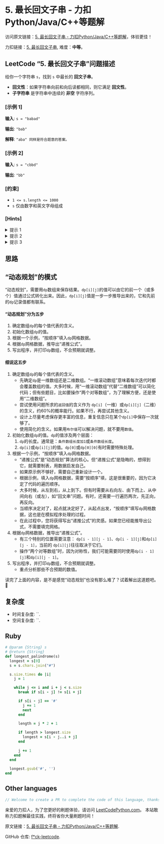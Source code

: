 # 5. 最长回文子串 - 力扣Python/Java/C++等题解

访问原文链接：[5. 最长回文子串 - 力扣Python/Java/C++等题解](https://leetcodepython.com/zh/leetcode/5-longest-palindromic-substring)，体验更佳！

力扣链接：[5. 最长回文子串](https://leetcode.cn/problems/longest-palindromic-substring), 难度：**中等**。

## LeetCode “5. 最长回文子串”问题描述

给你一个字符串 `s`，找到 `s` 中最长的 **回文子串**。

- **回文性**：如果字符串向前和向后读都相同，则它满足 **回文性**。
- **子字符串** 是字符串中连续的 **非空** 字符序列。

### [示例 1]

**输入**: `s = "babad"`

**输出**: `"bab"`

**解释**: `"aba" 同样是符合题意的答案。`

### [示例 2]

**输入**: `s = "cbbd"`

**输出**: `"bb"`

### [约束]

- `1 <= s.length <= 1000`
- `s` 仅由数字和英文字母组成

### [Hints]

<details>
  <summary>提示 1</summary>
  How can we reuse a previously computed palindrome to compute a larger palindrome?

  
</details>

<details>
  <summary>提示 2</summary>
  If “aba” is a palindrome, is “xabax” a palindrome? Similarly is “xabay” a palindrome?

  
</details>

<details>
  <summary>提示 3</summary>
  Complexity based hint:
If we use brute-force and check whether for every start and end position a substring is a palindrome we have O(n^2) start - end pairs and O(n) palindromic checks. Can we reduce the time for palindromic checks to O(1) by reusing some previous computation.

  
</details>

## 思路



## “动态规划”的模式

“动态规划”，需要用`dp`数组来保存结果。`dp[i][j]`的值可以由它的前一个（或多个）值通过公式转化出来。因此，`dp[i][j]`值是一步一步推导出来的，它和先前的`dp`记录值都有联系。

#### “动态规划”分为五步

1. 确定数组`dp`的每个值代表的含义。
2. 初始化数组`dp`的值。
3. 根据一个示例，“按顺序”填入`dp`网格数据。
4. 根据`dp`网格数据，推导出“递推公式”。
5. 写出程序，并打印`dp`数组，不合预期就调整。

#### 细说这五步

1. 确定数组`dp`的每个值代表的含义。
    - 先确定`dp`是一维数组还是二维数组。“一维滚动数组”意味着每次迭代时都会覆盖数组的值。大多时候，用“一维滚动数组”代替“二维数组”可以简化代码；但有些题目，比如要操作“两个对等数组”，为了理解方便，还是使用“二维数组”。
    - 尝试使用问题所求的`返回值`的含义作为 `dp[i]`（一维）或`dp[i][j]`（二维）的含义，约60%的概率能行。如果不行，再尝试其他含义。
    - 设计上尽量考虑保存更丰富的信息，重复信息只在某个`dp[i]`中保存一次就够了。
    - 使用简化的含义。如果用`布尔值`可以解决问题，就不要用`数值`。
2. 初始化数组`dp`的值。`dp`的值涉及两个层面：
    1. `dp`的长度。通常是：`条件数组长度加1`或`条件数组长度`。
    2. `dp[i]`或`dp[i][j]`的值。`dp[0]`或`dp[0][0]`有时需要特殊处理。
3. 根据一个示例，“按顺序”填入`dp`网格数据。
    - “递推公式”是“动态规划”算法的核心。但“递推公式”是隐晦的，想得到它，就需要制表，用数据启发自己。
    - 如果原示例不够好，需要自己重新设计一个。
    - 根据示例，填入`dp`网格数据，需要“按顺序”填，这是很重要的，因为它决定了代码的遍历顺序。
    - 大多时候，从左到右，从上到下。但有时需要从右向左、由下而上、从中间向右（或左），如“回文串”问题。有时，还需要一行遍历两次，先正向，再反向。
    - 当顺序决定对了，起点就决定好了，从起点出发，“按顺序”填写`dp`网格数据，这也是在模拟程序处理的过程。
    - 在此过程中，您将获得写出“递推公式”的灵感。如果您已经能推导出公式，不需要填完网格。
4. 根据`dp`网格数据，推导出“递推公式”。
    - 有三个特别的位置需要注意： `dp[i - 1][j - 1]`、`dp[i - 1][j]`和`dp[i][j - 1]`，当前的 `dp[i][j]`往往取决于它们。
    - 操作“两个对等数组”时，因为对称性，我们可能需要同时使用`dp[i - 1][j]`和`dp[i][j - 1]`。
5. 写出程序，并打印`dp`数组，不合预期就调整。
    - 重点分析那些不合预期的数值。

读完了上面的内容，是不是感觉“动态规划”也没有那么难了？试着解出这道题吧。🤗

## 复杂度

- 时间复杂度: ``.
- 空间复杂度: ``.

## Ruby

```ruby
# @param {String} s
# @return {String}
def longest_palindrome(s)
  longest = s[0]
  s = s.chars.join("#")

  s.size.times do |i|
    j = 1

    while j <= i and i + j < s.size
      break if s[i - j] != s[i + j]

      if s[i - j] == '#'
        j += 1
        next
      end
      
      length = j * 2 + 1

      if length > longest.size
        longest = s[i - j..i + j]
      end
      
      j += 1
    end
  end
  
  longest.gsub('#', '')
end
```

## Other languages

```java
// Welcome to create a PR to complete the code of this language, thanks!
```

亲爱的力扣人，为了您更好的刷题体验，请访问 [LeetCodePython.com](https://leetcodepython.com/zh)。
本站敢称力扣题解最佳实践，终将省你大量刷题时间！

原文链接：[5. 最长回文子串 - 力扣Python/Java/C++等题解](https://leetcodepython.com/zh/leetcode/5-longest-palindromic-substring).

GitHub 仓库: [f*ck-leetcode](https://github.com/fuck-leetcode/fuck-leetcode).

